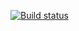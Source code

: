[![Build status](https://ci.appveyor.com/api/projects/status/fit33tfdd94ebu7b?svg=true)](https://ci.appveyor.com/project/nikiforovamaria/ajs-homework4-1)
